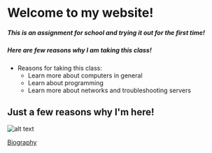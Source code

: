 # Welcome to my website! 
##### This is an assignment for school and trying it out for the first time!
##### Here are few reasons why I am taking this class!
+ Reasons for taking this class:
  + Learn more about computers in general
  + Learn about programming
  + Learn more about networks and troubleshooting servers
## Just a few reasons why I'm here!


![alt text](https://www.webopedia.com/imagesvr_ce/2123/computer.jpg)

[Biography](http://lgonzalez68.github.io/bio.md)
